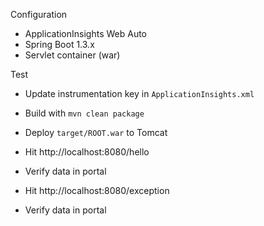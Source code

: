 Configuration

* ApplicationInsights Web Auto
* Spring Boot 1.3.x
* Servlet container (war)

Test

* Update instrumentation key in `ApplicationInsights.xml`
* Build with `mvn clean package`
* Deploy `target/ROOT.war` to Tomcat

* Hit http://localhost:8080/hello
* Verify data in portal

* Hit http://localhost:8080/exception
* Verify data in portal
